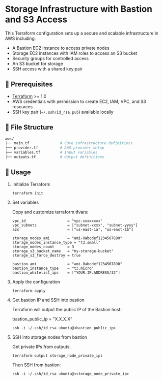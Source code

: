 # Storage Infrastructure with Bastion and S3 Access

This Terraform configuration sets up a secure and scalable infrastructure in AWS including:

- A Bastion EC2 instance to access private nodes
- Storage EC2 instances with IAM roles to access an S3 bucket
- Security groups for controlled access
- An S3 bucket for storage
- SSH access with a shared key pair

## 🔧 Prerequisites

- [Terraform](https://developer.hashicorp.com/terraform/downloads) >= 1.0
- AWS credentials with permission to create EC2, IAM, VPC, and S3 resources
- SSH key pair (`~/.ssh/id_rsa.pub`) available locally

## 📁 File Structure



```bash
aws/
├── main.tf              # Core infrastructure definitions
├── provider.tf          # AWS provider setup
├── variables.tf         # Input variables
├── outputs.tf           # Output definitions

```

## 🚀 Usage

1. Initialize Terraform

    ```
    terraform init
    ```

2. Set variables

    Copy and customize terraform.tfvars:

    ```
    vpc_id                   = "vpc-xxxxxxxx"
    vpc_subnets              = ["subnet-xxxx", "subnet-yyyy"]
    azs                      = ["us-east-1a", "us-east-1b"]

    storage_nodes_ami        = "ami-0abcdef1234567890"
    storage_nodes_instance_type = "t3.small"
    storage_nodes_count      = 3
    storage_s3_bucket_name   = "my-storage-bucket"
    storage_s3_force_destroy = true

    bastion_ami              = "ami-0abcdef1234567890"
    bastion_instance_type    = "t3.micro"
    bastion_whitelist_ips    = ["YOUR.IP.ADDRESS/32"]
    ```

3. Apply the configuration

    ```
    terraform apply
    ```

4. Get bastion IP and SSH into bastion

    Terraform will output the public IP of the Bastion host:

    bastion_public_ip = "X.X.X.X"


    ```
    ssh -i ~/.ssh/id_rsa ubuntu@<bastion_public_ip>
    ```

5. SSH into storage nodes from bastion

    Get private IPs from outputs:

    ```
    terraform output storage_node_private_ips
    ```

    Then SSH from bastion:

    ```
    ssh -i ~/.ssh/id_rsa ubuntu@<storage_node_private_ip>
    ```
